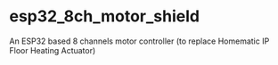 # esp32_8ch_motor_shield
An ESP32 based 8 channels motor controller (to replace Homematic IP Floor Heating Actuator)
